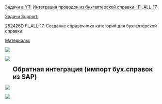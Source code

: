 
<u>Задачи в YT:</u>
[Интеграция проводок из бухгалтерской справки : FI_ALL-17](https://yt.surgutneftegas.ru:4443/issue/FI_ALL-17)

<u>Задачи Support:</u>
<p>252426D FI_ALL-17. Создание справочника категорий для бухгалтерской справки</p>

<u>Материалы:</u>

![](Pasted%20image%2020251022153638.png)

![](Pasted%20image%2020251022153703.png)

<div style="margin-left: 5%; font-size: 150%;"><b>Обратная интеграция (импорт бух.справок из SAP)</b></div>

![](Pasted%20image%2020251020180822.png)

![](Pasted%20image%2020251020182222.png)
